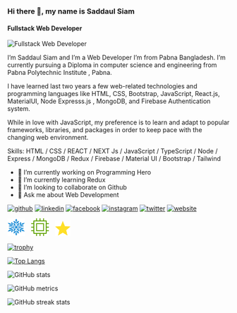 ### Hi there 👋, my name is Saddaul Siam
#### Fullstack Web Developer
![Fullstack Web Developer](https://scontent.fdac90-1.fna.fbcdn.net/v/t39.30808-6/327555873_569729068341549_6427596031357622698_n.jpg?stp=dst-jpg_p180x540&_nc_cat=103&ccb=1-7&_nc_sid=783fdb&_nc_eui2=AeHpQghXtSvwf6lkYremU1EvmUb7nly6cKKZRvueXLpwortRF36LI4pu2NJYNPUXdX4f1ZUVOfdDYvxxhZtQVhiM&_nc_ohc=RL23OTcmI0AAX-FWlcI&_nc_ht=scontent.fdac90-1.fna&oh=00_AfBBQg-Mq7W-cQ8rjsit7Ri351_7NDZVyY1mGV04caTqDQ&oe=65A9831B)

I’m Saddaul Siam and I’m a Web Developer
I’m from Pabna Bangladesh. I’m currently pursuing a Diploma in computer science and engineering from Pabna Polytechnic Institute , Pabna.

I have learned last two years a few web-related technologies and programming languages like HTML, CSS, Bootstrap, JavaScript, React.js, MaterialUI, Node Expresss.js , MongoDB, and Firebase Authentication system.

While in love with JavaScript, my preference is to learn and adapt to popular frameworks, libraries, and packages in order to keep pace with the changing web environment.

Skills: HTML / CSS / REACT / NEXT Js / JavaScript / TypeScript / Node / Express / MongoDB / Redux / Firebase / Material UI / Bootstrap / Tailwind

- 🔭 I’m currently working on Programming Hero 
- 🌱 I’m currently learning Redux 
- 👯 I’m looking to collaborate on Github 
- 💬 Ask me about Web Development 


[<img src='https://cdn.jsdelivr.net/npm/simple-icons@3.0.1/icons/github.svg' alt='github' height='40'>](https://github.com/saddaulsiam)  [<img src='https://cdn.jsdelivr.net/npm/simple-icons@3.0.1/icons/linkedin.svg' alt='linkedin' height='40'>](https://www.linkedin.com/in/saddaulsiam/)  [<img src='https://cdn.jsdelivr.net/npm/simple-icons@3.0.1/icons/facebook.svg' alt='facebook' height='40'>](https://www.facebook.com/saddaulsiam)  [<img src='https://cdn.jsdelivr.net/npm/simple-icons@3.0.1/icons/instagram.svg' alt='instagram' height='40'>](https://www.instagram.com/saddaulsiam/)  [<img src='https://cdn.jsdelivr.net/npm/simple-icons@3.0.1/icons/twitter.svg' alt='twitter' height='40'>](https://twitter.com/saddaulsiam)  [<img src='https://cdn.jsdelivr.net/npm/simple-icons@3.0.1/icons/icloud.svg' alt='website' height='40'>](https://saddaul-siam.vercel.app)  

<a href='https://archiveprogram.github.com/'><img src='https://raw.githubusercontent.com/acervenky/animated-github-badges/master/assets/acbadge.gif' width='40' height='40'></a> <a href='https://docs.github.com/en/developers'><img src='https://raw.githubusercontent.com/acervenky/animated-github-badges/master/assets/devbadge.gif' width='40' height='40'></a> <a href='https://stars.github.com/'><img src='https://raw.githubusercontent.com/acervenky/animated-github-badges/master/assets/starbadge.gif' width='35' height='35'></a> 

[![trophy](https://github-profile-trophy.vercel.app/?username=saddaulsiam)](https://github.com/ryo-ma/github-profile-trophy)

[![Top Langs](https://github-readme-stats.vercel.app/api/top-langs/?username=saddaulsiam)](https://github.com/anuraghazra/github-readme-stats)

![GitHub stats](https://github-readme-stats.vercel.app/api?username=saddaulsiam&show_icons=true&count_private=true)  

![GitHub metrics](https://metrics.lecoq.io/saddaulsiam)  

![GitHub streak stats](https://streak-stats.demolab.com/?user=saddaulsiam)  


